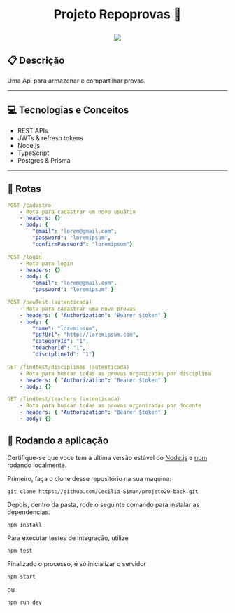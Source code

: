 # <p align='center'> Projeto Repoprovas :pencil: </p>

<p align = "center">
   <img src="https://img.shields.io/badge/author-CECÍLIA_SIMAN_SALEMA-4dae71?style=flat-square" />
</p>

##  :clipboard: Descrição

Uma Api para armazenar e compartilhar provas. 

***

## :computer:	 Tecnologias e Conceitos

- REST APIs
- JWTs & refresh tokens
- Node.js
- TypeScript
- Postgres & Prisma

***

## :rocket: Rotas

```yml
POST /cadastro
    - Rota para cadastrar um novo usuário
    - headers: {}
    - body: {
        "email": "lorem@gmail.com",
        "password": "loremipsum",
        "confirmPassword": "loremipsum"}
```

```yml
POST /login
    - Rota para login
    - headers: {}
    - body: {
        "email": "lorem@gmail.com",
        "password": "loremipsum" }
```

```yml
POST /newTest (autenticada)
    - Rota para cadastrar uma nova provas
    - headers: { "Authorization": "Bearer $token" }
    - body: {
        "name": "loremipsum",
        "pdfUrl": "http://loremipsum.com",
        "categoryId": "1",
        "teacherId": "1",
        "disciplineId": "1"}
```

```yml
GET /findtest/disciplines (autenticada)
    - Rota para buscar todas as provas organizadas por disciplina
    - headers: { "Authorization": "Bearer $token" }
    - body: {}
```

```yml
GET /findtest/teachers (autenticada)
    - Rota para buscar todas as provas organizadas por docente
    - headers: { "Authorization": "Bearer $token" }
    - body: {}
```


## 🏁 Rodando a aplicação

Certifique-se que voce tem a ultima versão estável do [Node.js](https://nodejs.org/en/download/) e [npm](https://www.npmjs.com/) rodando localmente.

Primeiro, faça o clone desse repositório na sua maquina:

```
git clone https://github.com/Cecilia-Siman/projeto20-back.git
```

Depois, dentro da pasta, rode o seguinte comando para instalar as dependencias.

```
npm install
```

Para executar testes de integração, utilize


```
npm test
```

Finalizado o processo, é só inicializar o servidor
```
npm start
```
ou 

```
npm run dev
```
